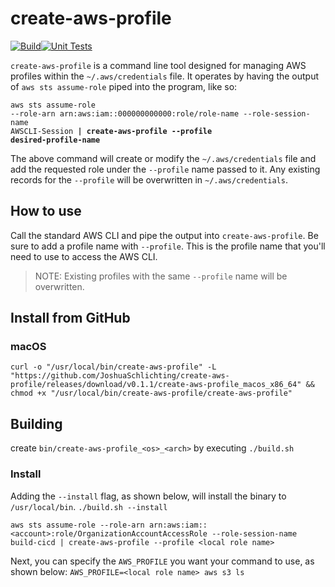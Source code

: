 # create-aws-profile
[![Build](https://github.com/JoshuaSchlichting/create-aws-profile/actions/workflows/build.yml/badge.svg?branch=master)](https://github.com/JoshuaSchlichting/create-aws-profile/actions/workflows/build.yml)[![Unit Tests](https://github.com/JoshuaSchlichting/create-aws-profile/actions/workflows/test.yml/badge.svg?branch=master)](https://github.com/JoshuaSchlichting/create-aws-profile/actions/workflows/test.yml)

`create-aws-profile` is a command line tool designed for managing AWS profiles within the `~/.aws/credentials` file. It operates by having the output of `aws sts assume-role` piped into the program, like so: <pre><code>aws sts assume-role --role-arn arn:aws:iam::000000000000:role/role-name --role-session-name AWSCLI-Session <b>| create-aws-profile --profile desired-profile-name</b></code></pre>

The above command will create or modify the `~/.aws/credentials` file and add the requested role under the `--profile` name passed to it. Any existing records for the `--profile` will be overwritten in `~/.aws/credentials`.


## How to use
Call the standard AWS CLI and pipe the output into `create-aws-profile`. Be sure to add a profile name with `--profile`. This is the profile name that you'll need to use to access the AWS CLI.

> NOTE: Existing profiles with the same `--profile` name will be overwritten.

## Install from GitHub
### macOS
`curl -o "/usr/local/bin/create-aws-profile" -L "https://github.com/JoshuaSchlichting/create-aws-profile/releases/download/v0.1.1/create-aws-profile_macos_x86_64" && chmod +x "/usr/local/bin/create-aws-profile/create-aws-profile"`

## Building
create `bin/create-aws-profile_<os>_<arch>` by executing `./build.sh`

### Install
Adding the `--install` flag, as shown below, will install the binary to `/usr/local/bin`.
`./build.sh --install`



`aws sts assume-role --role-arn arn:aws:iam::<account>:role/OrganizationAccountAccessRole --role-session-name build-cicd | create-aws-profile --profile <local role name>`

Next, you can specify the `AWS_PROFILE` you want your command to use, as shown below:
`AWS_PROFILE=<local role name> aws s3 ls`
